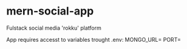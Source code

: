 # mern-social-app
Fulstack social media 'rokku' platform

App requires accesst to variables trought .env:
MONGO_URL=<your connection string>
PORT=<port number>

